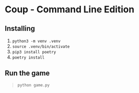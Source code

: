 # Coup - Command Line Edition

## Installing 
1. `python3 -m venv .venv`
2. `source .venv/bin/activate`
3. `pip3 install poetry`
4. `poetry install`

## Run the game
> `python game.py`